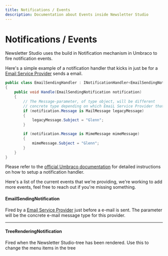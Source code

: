 ```yaml
---
title: Notifications / Events
description: Documentation about Events inside Newsletter Studio
---
```

# Notifications / Events
Newsletter Studio uses the build in Notification mechanism in Umbraco to fire notification events. 

Here's a simple example of a notification handler that kicks in just be for a [Email Service Provider](./email-service-providers.md) sends a email.
```csharp
public class EmailSendingHandler : INotificationHandler<EmailSendingNotification>
{
    public void Handle(EmailSendingNotification notification)
    { 
        // The Message-parameter, of type object, will be different 
        // concrete type depending on which EmaiL Service Provider that is used.
        if (notification.Message is MailMessage legacyMessage)
        {
            legacyMessage.Subject = "Glenn";
        }

        if (notification.Message is MimeMessage mimeMessage)
        {
            mimeMessage.Subject = "Glenn";
        }
    }
}
```

Please refer to the [official Umbraco documentation](https://docs.umbraco.com/umbraco-cms/14.latest/fundamentals/code/subscribing-to-notifications) for detailed instructions on how to setup a notification handler.

Here's a list of the current events that we're providing, we're working to add more events, feel free to reach out if you're missing something.


#### EmailSendingNotification
Fired by a [Email Service Provider](./email-service-providers.md) just before a e-mail is sent. The parameter will be the concrete e-mail message type for this provider.
<hr/>

#### TreeRenderingNotification
Fired when the Newsletter Studio-tree has been rendered. Use this to change the menu items in the tree
